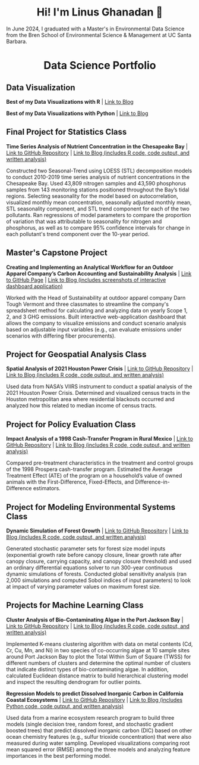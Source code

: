 <h1 align="center"> Hi! I'm Linus Ghanadan 👋</h1>

In June 2024, I graduated with a Master's in Environmental Data Science from the Bren School of Environmental Science & Management at UC Santa Barbara.
<h1 align="center"> Data Science Portfolio</h1>

## Data Visualization

**Best of my Data Visualizations with R** | [Link to Blog](https://linusghanadan.github.io/blog/2024-7-24-post/)

**Best of my Data Visualizations with Python** | [Link to Blog](https://linusghanadan.github.io/blog/2024-7-23-post/)

## Final Project for Statistics Class

**Time Series Analysis of Nutrient Concentration in the Chesapeake Bay** | [Link to GitHub Repository](https://github.com/linusghanadan/chesapeake-bay-nutrient-pollution) | [Link to Blog (includes R code, code output, and written analysis)](https://linusghanadan.github.io/blog/2023-12-12-post/)

Constructed two Seasonal-Trend using LOESS (STL) decomposition models to conduct 2010-2019 time series analysis of nutrient concentrations in the Chesapeake Bay. Used 43,809 nitrogen samples and 43,590 phosphorus samples from 143 monitoring stations positioned throughout the Bay’s tidal regions. Selecting seasonality for the model based on autocorrelation, visualized monthly mean concentration, seasonally adjusted monthly mean, STL seasonality component, and STL trend component for each of the two pollutants. Ran regressions of model parameters to compare the proportion of variation that was attributable to seasonality for nitrogen and phosphorus, as well as to compare 95% confidence intervals for change in each pollutant's trend component over the 10-year period.

## Master's Capstone Project

**Creating and Implementing an Analytical Workflow for an Outdoor Apparel Company’s Carbon Accounting and Sustainability Analysis** | [Link to GitHub Page](https://github.com/carbonSOCKprint) | [Link to Blog (includes screenshots of interactive dashboard application)](https://linusghanadan.github.io/blog/2024-6-20-post/)

Worked with the Head of Sustainability at outdoor apparel company Darn Tough Vermont and three classmates to streamline the company's spreadsheet method for calculating and analyzing data on yearly Scope 1, 2, and 3 GHG emissions. Built interactive web-application dashboard that allows the company to visualize emissions and conduct scenario analysis based on adjustable input variables (e.g., can evaluate emissions under scenarios with differing fiber procurements).

## Project for Geospatial Analysis Class

**Spatial Analysis of 2021 Houston Power Crisis** | [Link to GitHub Repository](https://github.com/linusghanadan/houston_power_crisis/tree/main) | [Link to Blog (includes R code, code output, and written analysis)](https://linusghanadan.github.io/blog/2024-1-20-post/)

Used data from NASA’s VIIRS instrument to conduct a spatial analysis of the 2021 Houston Power Crisis. Determined and visualized census tracts in the Houston metropolitan area where residential blackouts occurred and analyzed how this related to median income of census tracts.

## Project for Policy Evaluation Class

**Impact Analysis of a 1998 Cash-Transfer Program in Rural Mexico** | [Link to GitHub Repository](https://github.com/linusghanadan/cash-transfer-policy) | [Link to Blog (includes R code, code output, and written analysis)](https://linusghanadan.github.io/blog/2024-3-6-post/)

Compared pre-treatment characteristics in the treatment and control groups of the 1998 Prospera cash-transfer program. Estimated the Average Treatment Effect (ATE) of the program on a household’s value of owned animals with the First-Difference, Fixed-Effects, and Difference-in-Difference estimators.

## Project for Modeling Environmental Systems Class

**Dynamic Simulation of Forest Growth** | [Link to GitHub Repository](https://github.com/linusghanadan/dynamic-simulation-forest-growth) | [Link to Blog (includes R code, code output, and written analysis)](https://linusghanadan.github.io/blog/2024-6-10-post/)

Generated stochastic parameter sets for forest size model inputs (exponential growth rate before canopy closure, linear growth rate after canopy closure, carrying capacity, and canopy closure threshold) and used an ordinary differential equations solver to run 300-year continuous dynamic simulations of forests. Conducted global sensitivity analysis (ran 2,000 simulations and computed Sobol indices of input parameters) to look at impact of varying parameter values on maximum forest size.

## Projects for Machine Learning Class

**Cluster Analysis of Bio-Contaminating Algae in the Port Jackson Bay** | [Link to GitHub Repository](https://github.com/linusghanadan/ml-clustering-lab/tree/main) | [Link to Blog (includes R code, code output, and written analysis)](https://linusghanadan.github.io/blog/2024-4-1-post/)

Implemented K-means clustering algorithm with data on metal contents (Cd, Cr, Cu, Mn, and Ni) in two species of co-occurring algae at 10 sample sites around Port Jackson Bay to plot the Total Within Sum of Square (TWSS) for different numbers of clusters and determine the optimal number of clusters that indicate distinct types of bio-contaminating algae. In addition, calculated Euclidean distance matrix to build hierarchical clustering model and inspect the resulting dendrogram for outlier points.

**Regression Models to predict Dissolved Inorganic Carbon in California Coastal Ecosystems** | [Link to GitHub Repository](https://github.com/linusghanadan/dic-ml-models) | [Link to Blog (includes Python code, code output, and written analysis)](https://linusghanadan.github.io/blog/2024-4-3-post/dic-ml-models.html)

Used data from a marine ecosystem research program to build three models (single decision tree, random forest, and stochastic gradient boosted trees) that predict dissolved inorganic carbon (DIC) based on other ocean chemistry features (e.g., sulfur trioxide concentration) that were also measured during water sampling. Developed visualizations comparing root mean squared error (RMSE) among the three models and analyzing feature importances in the best performing model.
